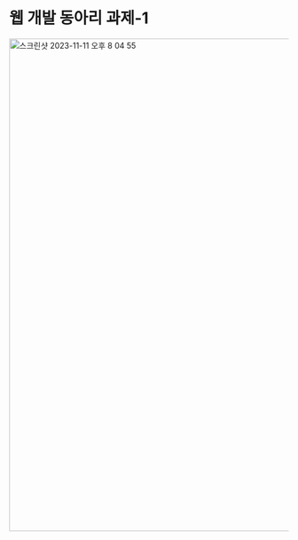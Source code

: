 # 웹 개발 동아리 과제-1

<img width="889" alt="스크린샷 2023-11-11 오후 8 04 55" src="https://github.com/jinseung0327/web-development-club---calculator/assets/127307160/8530261c-3f5d-4b84-ae26-8de32abb4868">
